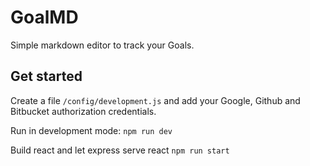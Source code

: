# GoalMD

Simple markdown editor to track your Goals.

## Get started

Create a file ```/config/development.js``` and add your Google, Github and Bitbucket authorization credentials.

Run in development mode: `npm run dev`

Build react and let express serve react `npm run start`

